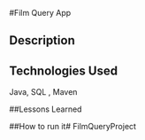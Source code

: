 #Film Query App

## Description

## Technologies Used
Java, SQL , Maven

##Lessons Learned

##How to run it# FilmQueryProject

